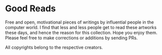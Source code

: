 # Good Reads

Free and open, motivational pieces of writings by influential people in the computer world. I find that less and less people get to read these artworks these days, and hence the reason for this collection. Hope you enjoy them. Please feel free to make corrections or additions by sending PRs.

All copyrights belong to the respective creators.